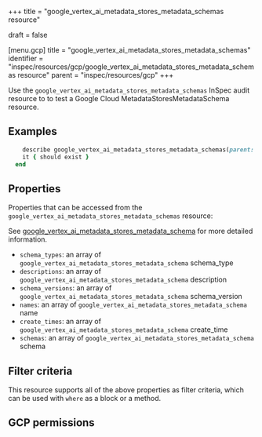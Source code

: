 +++
title = "google_vertex_ai_metadata_stores_metadata_schemas resource"

draft = false


[menu.gcp]
title = "google_vertex_ai_metadata_stores_metadata_schemas"
identifier = "inspec/resources/gcp/google_vertex_ai_metadata_stores_metadata_schemas resource"
parent = "inspec/resources/gcp"
+++

Use the `google_vertex_ai_metadata_stores_metadata_schemas` InSpec audit resource to to test a Google Cloud MetadataStoresMetadataSchema resource.

## Examples

```ruby
    describe google_vertex_ai_metadata_stores_metadata_schemas(parent: "projects/#{gcp_project_id}/locations/#{metadata_stores_metadata_schema['region']}/metadataStores/#{metadata_stores_metadata_schema['metadataStore']}", region: ' value_region') do
    it { should exist }
  end
```

## Properties

Properties that can be accessed from the `google_vertex_ai_metadata_stores_metadata_schemas` resource:

See [google_vertex_ai_metadata_stores_metadata_schema](google_vertex_ai_metadata_stores_metadata_schema) for more detailed information.

  * `schema_types`: an array of `google_vertex_ai_metadata_stores_metadata_schema` schema_type
  * `descriptions`: an array of `google_vertex_ai_metadata_stores_metadata_schema` description
  * `schema_versions`: an array of `google_vertex_ai_metadata_stores_metadata_schema` schema_version
  * `names`: an array of `google_vertex_ai_metadata_stores_metadata_schema` name
  * `create_times`: an array of `google_vertex_ai_metadata_stores_metadata_schema` create_time
  * `schemas`: an array of `google_vertex_ai_metadata_stores_metadata_schema` schema

## Filter criteria

This resource supports all of the above properties as filter criteria, which can be used
with `where` as a block or a method.

## GCP permissions
